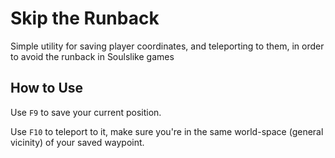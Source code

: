 # Skip the Runback

Simple utility for saving player coordinates, and teleporting to them, in order to avoid the runback in Soulslike games

## How to Use

Use `F9` to save your current position.

Use `F10` to teleport to it, make sure you're in the same world-space (general vicinity) of your saved waypoint.